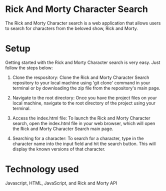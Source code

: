 # Rick And Morty Character Search

The Rick and Morty Character search is a web application that allows users to search for characters from the beloved show, Rick and Morty.

# Setup

Getting started with the Rick and Morty Character search is very easy. Just follow the steps below:

1. Clone the respository: Clone the Rick and Morty Character Search repository to your local machine using 'git clone' command in your terminal or by downloading the zip file from the repository's main page.

2. Navigate to the root directory: Once you have the project files on your local machine, navigate to the root directory of the project using your terminal.

3. Access the index.html file: To launch the Rick and Morty Character search, open the index.html file in your web browser, which will open the Rick and Morty Character Search main page.

4. Searching for a character: To search for a character, type in the character name into the input field and hit the search button. This will display the known versions of that character.

# Technology used

Javascript,
HTML,
JavaScript, and
Rick and Morty API
